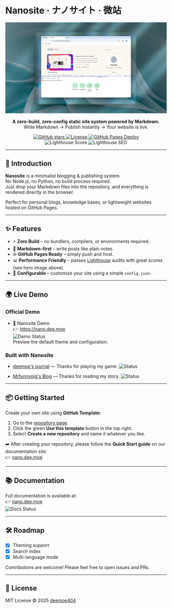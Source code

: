 # Nanosite · ナノサイト · 微站

![hero](assets/hero.jpeg)

<p align="center">
  <b>A zero-build, zero-config static site system powered by Markdown.</b><br/>
  Write Markdown → Publish instantly → Your website is live.
</p>

<p align="center">
  <a href="https://github.com/deemoe404/NanoSite/stargazers">
    <img src="https://img.shields.io/github/stars/deemoe404/NanoSite?style=social" alt="GitHub stars"/>
  </a>
  <a href="https://github.com/deemoe404/NanoSite/blob/main/LICENSE">
    <img src="https://img.shields.io/github/license/deemoe404/NanoSite" alt="License"/>
  </a>
  <a href="https://github.com/deemoe404/NanoSite/actions">
    <img src="https://img.shields.io/github/actions/workflow/status/deemoe404/NanoSite/deploy.yml?label=Pages%20Build" alt="GitHub Pages Deploy"/>
  </a>
  <br/>
  <img src="https://img.shields.io/badge/Lighthouse-Performance%2096%2B-brightgreen" alt="Lighthouse Score"/>
  <img src="https://img.shields.io/badge/Lighthouse-SEO%20100-blue" alt="Lighthouse SEO"/>
</p>

---

## 🚀 Introduction

**Nanosite** is a minimalist blogging & publishing system.  
No Node.js, no Python, no build process required.  
Just drop your Markdown files into the repository, and everything is rendered directly in the browser.  

Perfect for personal blogs, knowledge bases, or lightweight websites hosted on GitHub Pages.

---

## ✨ Features

- ⚡ **Zero Build** – no bundlers, compilers, or environments required.  
- 📝 **Markdown-first** – write posts like plain notes.  
- 🌐 **GitHub Pages Ready** – simply push and host.  
- 📊 **Performance Friendly** – passes [Lighthouse](https://developer.chrome.com/docs/lighthouse/overview/) audits with great scores (see hero image above).  
- 🎨 **Configurable** – customize your site using a simple `config.json`.  

---

## 🌍 Live Demo

### Official Demo
- 🚀 Nanosite Demo  
  👉 https://nano.dee.moe  
  ![Demo Status](https://img.shields.io/website?url=https%3A%2F%2Fnano.dee.moe&label=online)  
  Preview the default theme and configuration.

### Built with Nanosite
- [deemoe's journal](https://dee.moe) — Thanks for playing my game.  ![Status](https://img.shields.io/website?url=https%3A%2F%2Fdee.moe&label=online)

- [Mrfunnypig's Blog](https://mrfunnypig.github.io/Blog/) — Thanks for reading my story. ![Status](https://img.shields.io/website?url=https://mrfunnypig.github.io/Blog/&label=online)


---

## 📦 Getting Started

Create your own site using **GitHub Template**:

1. Go to the [repository page](https://github.com/deemoe404/NanoSite).  
2. Click the green **Use this template** button in the top right.  
3. Select **Create a new repository** and name it whatever you like.  

➡️ After creating your repository, please follow the **Quick Start guide** on our documentation site:  
👉 [nano.dee.moe](https://nano.dee.moe)

---

## 📚 Documentation

Full documentation is available at:  
👉 [nano.dee.moe](https://nano.dee.moe)  
![Docs Status](https://img.shields.io/website?url=https%3A%2F%2Fnano.dee.moe&label=online)

---

## 🛠 Roadmap

- [x] Theming support  
- [x] Search index  
- [x] Multi-language mode  

Contributions are welcome! Please feel free to open issues and PRs.

---

## 📜 License

MIT License © 2025 [deemoe404](https://github.com/deemoe404)  
